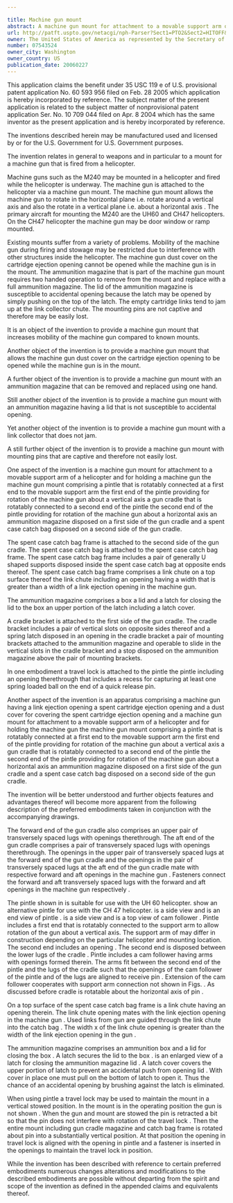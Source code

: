 ```yaml
---

title: Machine gun mount
abstract: A machine gun mount for attachment to a movable support arm of a helicopter and for holding a machine gun, the machine gun mount comprising a pintle that is rotatably connected at a first end to the movable support arm, the first end of the pintle providing for rotation of the machine gun about a vertical axis; a gun cradle that is rotatably connected to a second end of the pintle, the second end of the pintle providing for rotation of the machine gun about a horizontal axis; an ammunition magazine disposed on a first side of the gun cradle; and a spent case catch bag disposed on a second side of the gun cradle.
url: http://patft.uspto.gov/netacgi/nph-Parser?Sect1=PTO2&Sect2=HITOFF&p=1&u=%2Fnetahtml%2FPTO%2Fsearch-adv.htm&r=1&f=G&l=50&d=PALL&S1=07543524&OS=07543524&RS=07543524
owner: The United States of America as represented by the Secretary of the Army
number: 07543524
owner_city: Washington
owner_country: US
publication_date: 20060227
---
```

This application claims the benefit under 35 USC 119 e of U.S. provisional patent application No. 60 593 956 filed on Feb. 28 2005 which application is hereby incorporated by reference. The subject matter of the present application is related to the subject matter of nonprovisional patent application Ser. No. 10 709 044 filed on Apr. 8 2004 which has the same inventor as the present application and is hereby incorporated by reference.

The inventions described herein may be manufactured used and licensed by or for the U.S. Government for U.S. Government purposes.

The invention relates in general to weapons and in particular to a mount for a machine gun that is fired from a helicopter.

Machine guns such as the M240 may be mounted in a helicopter and fired while the helicopter is underway. The machine gun is attached to the helicopter via a machine gun mount. The machine gun mount allows the machine gun to rotate in the horizontal plane i.e. rotate around a vertical axis and also the rotate in a vertical plane i.e. about a horizontal axis . The primary aircraft for mounting the M240 are the UH60 and CH47 helicopters. On the CH47 helicopter the machine gun may be door window or ramp mounted.

Existing mounts suffer from a variety of problems. Mobility of the machine gun during firing and stowage may be restricted due to interference with other structures inside the helicopter. The machine gun dust cover on the cartridge ejection opening cannot be opened while the machine gun is in the mount. The ammunition magazine that is part of the machine gun mount requires two handed operation to remove from the mount and replace with a full ammunition magazine. The lid of the ammunition magazine is susceptible to accidental opening because the latch may be opened by simply pushing on the top of the latch. The empty cartridge links tend to jam up at the link collector chute. The mounting pins are not captive and therefore may be easily lost.

It is an object of the invention to provide a machine gun mount that increases mobility of the machine gun compared to known mounts.

Another object of the invention is to provide a machine gun mount that allows the machine gun dust cover on the cartridge ejection opening to be opened while the machine gun is in the mount.

A further object of the invention is to provide a machine gun mount with an ammunition magazine that can be removed and replaced using one hand.

Still another object of the invention is to provide a machine gun mount with an ammunition magazine having a lid that is not susceptible to accidental opening.

Yet another object of the invention is to provide a machine gun mount with a link collector that does not jam.

A still further object of the invention is to provide a machine gun mount with mounting pins that are captive and therefore not easily lost.

One aspect of the invention is a machine gun mount for attachment to a movable support arm of a helicopter and for holding a machine gun the machine gun mount comprising a pintle that is rotatably connected at a first end to the movable support arm the first end of the pintle providing for rotation of the machine gun about a vertical axis a gun cradle that is rotatably connected to a second end of the pintle the second end of the pintle providing for rotation of the machine gun about a horizontal axis an ammunition magazine disposed on a first side of the gun cradle and a spent case catch bag disposed on a second side of the gun cradle.

The spent case catch bag frame is attached to the second side of the gun cradle. The spent case catch bag is attached to the spent case catch bag frame. The spent case catch bag frame includes a pair of generally U shaped supports disposed inside the spent case catch bag at opposite ends thereof. The spent case catch bag frame comprises a link chute on a top surface thereof the link chute including an opening having a width that is greater than a width of a link ejection opening in the machine gun.

The ammunition magazine comprises a box a lid and a latch for closing the lid to the box an upper portion of the latch including a latch cover.

A cradle bracket is attached to the first side of the gun cradle. The cradle bracket includes a pair of vertical slots on opposite sides thereof and a spring latch disposed in an opening in the cradle bracket a pair of mounting brackets attached to the ammunition magazine and operable to slide in the vertical slots in the cradle bracket and a stop disposed on the ammunition magazine above the pair of mounting brackets.

In one embodiment a travel lock is attached to the pintle the pintle including an opening therethrough that includes a recess for capturing at least one spring loaded ball on the end of a quick release pin.

Another aspect of the invention is an apparatus comprising a machine gun having a link ejection opening a spent cartridge ejection opening and a dust cover for covering the spent cartridge ejection opening and a machine gun mount for attachment to a movable support arm of a helicopter and for holding the machine gun the machine gun mount comprising a pintle that is rotatably connected at a first end to the movable support arm the first end of the pintle providing for rotation of the machine gun about a vertical axis a gun cradle that is rotatably connected to a second end of the pintle the second end of the pintle providing for rotation of the machine gun about a horizontal axis an ammunition magazine disposed on a first side of the gun cradle and a spent case catch bag disposed on a second side of the gun cradle.

The invention will be better understood and further objects features and advantages thereof will become more apparent from the following description of the preferred embodiments taken in conjunction with the accompanying drawings.

The forward end of the gun cradle also comprises an upper pair of transversely spaced lugs with openings therethrough. The aft end of the gun cradle comprises a pair of transversely spaced lugs with openings therethrough. The openings in the upper pair of transversely spaced lugs at the forward end of the gun cradle and the openings in the pair of transversely spaced lugs at the aft end of the gun cradle mate with respective forward and aft openings in the machine gun . Fasteners connect the forward and aft transversely spaced lugs with the forward and aft openings in the machine gun respectively .

The pintle shown in is suitable for use with the UH 60 helicopter. show an alternative pintle for use with the CH 47 helicopter. is a side view and is an end view of pintle . is a side view and is a top view of cam follower . Pintle includes a first end that is rotatably connected to the support arm to allow rotation of the gun about a vertical axis. The support arm of may differ in construction depending on the particular helicopter and mounting location. The second end includes an opening . The second end is disposed between the lower lugs of the cradle . Pintle includes a cam follower having arms with openings formed therein. The arms fit between the second end of the pintle and the lugs of the cradle such that the openings of the cam follower of the pintle and of the lugs are aligned to receive pin . Extension of the cam follower cooperates with support arm connection not shown in Figs. . As discussed before cradle is rotatable about the horizontal axis of pin .

On a top surface of the spent case catch bag frame is a link chute having an opening therein. The link chute opening mates with the link ejection opening in the machine gun . Used links from gun are guided through the link chute into the catch bag . The width x of the link chute opening is greater than the width of the link ejection opening in the gun .

The ammunition magazine comprises an ammunition box and a lid for closing the box . A latch secures the lid to the box . is an enlarged view of a latch for closing the ammunition magazine lid . A latch cover covers the upper portion of latch to prevent an accidental push from opening lid . With cover in place one must pull on the bottom of latch to open it. Thus the chance of an accidental opening by brushing against the latch is eliminated.

When using pintle a travel lock may be used to maintain the mount in a vertical stowed position. In the mount is in the operating position the gun is not shown . When the gun and mount are stowed the pin is retracted a bit so that the pin does not interfere with rotation of the travel lock . Then the entire mount including gun cradle magazine and catch bag frame is rotated about pin into a substantially vertical position. At that position the opening in travel lock is aligned with the opening in pintle and a fastener is inserted in the openings to maintain the travel lock in position.

While the invention has been described with reference to certain preferred embodiments numerous changes alterations and modifications to the described embodiments are possible without departing from the spirit and scope of the invention as defined in the appended claims and equivalents thereof.

